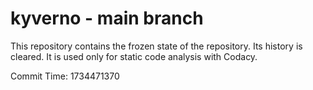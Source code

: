 # kyverno - main branch

This repository contains the frozen state of the repository.
Its history is cleared. It is used only for static code
analysis with Codacy.

Commit Time: 1734471370
